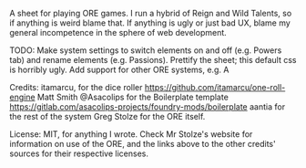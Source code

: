 A sheet for playing ORE games. I run a hybrid of Reign and Wild Talents, so if anything is weird blame that. If anything is ugly or just bad UX, blame my general incompetence in the sphere of web development.

TODO: Make system settings to switch elements on and off (e.g. Powers tab) and rename elements (e.g. Passions).
      Prettify the sheet; this default css is horribly ugly.
      Add support for other ORE systems, e.g. A

Credits:
itamarcu, for the dice roller https://github.com/itamarcu/one-roll-engine
Matt Smith @Asacolips for the Boilerplate template https://gitlab.com/asacolips-projects/foundry-mods/boilerplate
aantia for the rest of the system
Greg Stolze for the ORE itself.



License:
MIT, for anything I wrote. Check Mr Stolze's website for information on use of the ORE, and the links above to the other credits' sources for their respective licenses.
